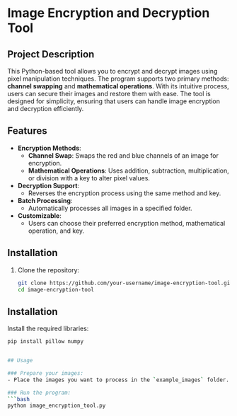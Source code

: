 # Image Encryption and Decryption Tool

## Project Description

This Python-based tool allows you to encrypt and decrypt images using pixel manipulation techniques. The program supports two primary methods: **channel swapping** and **mathematical operations**. With its intuitive process, users can secure their images and restore them with ease. The tool is designed for simplicity, ensuring that users can handle image encryption and decryption efficiently.

## Features

- **Encryption Methods**:
  - **Channel Swap**: Swaps the red and blue channels of an image for encryption.
  - **Mathematical Operations**: Uses addition, subtraction, multiplication, or division with a key to alter pixel values.
- **Decryption Support**:
  - Reverses the encryption process using the same method and key.
- **Batch Processing**:
  - Automatically processes all images in a specified folder.
- **Customizable**:
  - Users can choose their preferred encryption method, mathematical operation, and key.

## Installation

1. Clone the repository:
   ```bash
   git clone https://github.com/your-username/image-encryption-tool.git
   cd image-encryption-tool


## Installation

Install the required libraries:

```bash
pip install pillow numpy


## Usage

### Prepare your images:
- Place the images you want to process in the `example_images` folder.

### Run the program:
```bash
python image_encryption_tool.py

   

